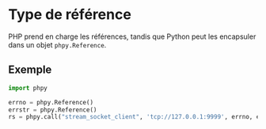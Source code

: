 # Type de référence

PHP prend en charge les références, tandis que Python peut les encapsuler dans un objet `phpy.Reference`.

## Exemple

```python
import phpy

errno = phpy.Reference()
errstr = phpy.Reference()
rs = phpy.call("stream_socket_client", 'tcp://127.0.0.1:9999', errno, errstr, 30)
```

